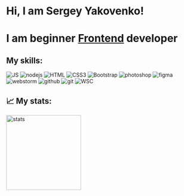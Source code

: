# Hi, I am Sergey Yakovenko! 

# I am beginner  <ins>Frontend</ins> developer 



##  My skills:

<div align="left">
<!-- <img alt="React" src="https://img.shields.io/badge/react-%2320232a.svg?style=for-the-badge&logo=react&logoColor=%2361DAFB"> -->
<!-- <img alt="React Native" src="https://img.shields.io/badge/react_native-%2320232a.svg?style=for-the-badge&logo=react&logoColor=%2361DAFB"> -->
<!-- <img alt="Redux" src="https://img.shields.io/badge/Redux-593D88?style=for-the-badge&logo=redux&logoColor=white"> -->
<img alt="JS" src="https://img.shields.io/badge/JavaScript-F7DF1E?style=for-the-badge&logo=javascript&logoColor=black">
<!-- <img alt="TypeScript" src="https://img.shields.io/badge/TypeScript-007ACC?style=for-the-badge&logo=typescript&logoColor=white"> -->
<img alt="nodejs" src="https://img.shields.io/badge/node.js-6DA55F?style=for-the-badge&logo=node.js&logoColor=white"/>
<!-- <img alt="Postman" src="https://img.shields.io/badge/Postman-FF6C37?style=for-the-badge&logo=postman&logoColor=white"/> -->
<!-- <img alt="Postgres" src="https://img.shields.io/badge/postgres-%23316192.svg?style=for-the-badge&logo=postgresql&logoColor=white"/> -->
<img src="https://img.shields.io/badge/HTML5-E34F26?style=for-the-badge&logo=html5&logoColor=white" alt="HTML">
<img alt="CSS3" src="https://img.shields.io/badge/CSS3-1572B6?style=for-the-badge&logo=css3&logoColor=white">
<img alt="Bootstrap" src="https://img.shields.io/badge/Bootstrap-563D7C?style=for-the-badge&logo=bootstrap&logoColor=white">
<!-- <img alt="MaterialUI" src="https://img.shields.io/badge/MUI-%230081CB.svg?style=for-the-badge&logo=mui&logoColor=white"> -->
<!-- <img alt="TailwindCSS" src="https://img.shields.io/badge/tailwindcss-%2338B2AC.svg?style=for-the-badge&logo=tailwind-css&logoColor=white"> -->
<img alt="photoshop" src="https://img.shields.io/badge/adobephotoshop-%2331A8FF.svg?style=for-the-badge&logo=adobephotoshop&logoColor=white">
<img alt="figma" src="https://img.shields.io/badge/figma-%23F24E1E.svg?style=for-the-badge&logo=figma&logoColor=white">
<img alt="webstorm" src="https://img.shields.io/badge/webstorm-143?style=for-the-badge&logo=webstorm&logoColor=white&color=black">
<!-- <img alt="MD" src="https://img.shields.io/badge/Markdown-000000?style=for-the-badge&logo=markdown&logoColor=white"> -->
<img alt="github" src="https://img.shields.io/badge/github-%23121011.svg?style=for-the-badge&logo=github&logoColor=white">
<img alt="git" src="https://img.shields.io/badge/git-%23F05033.svg?style=for-the-badge&logo=git&logoColor=white">
<!-- <img alt="storybook" src="https://img.shields.io/badge/-Storybook-FF4785?style=for-the-badge&logo=storybook&logoColor=white"/> -->
<img alt="WSC" src="https://img.shields.io/badge/Visual%20Studio%20Code-0078d7.svg?style=for-the-badge&logo=visual-studio-code&logoColor=white"/>
<!-- <img alt="Ubuntu" src="https://img.shields.io/badge/Ubuntu-E95420?style=for-the-badge&logo=ubuntu&logoColor=white"/> -->
<!-- <img alt="Heroku" src="https://img.shields.io/badge/heroku-%23430098.svg?style=for-the-badge&logo=heroku&logoColor=white"/> -->
</div>

## 📈 My stats: ##

<img style="height: 200px" alt="stats" src="https://github-readme-stats.vercel.app/api?username=Srh-Yakovenko-ua&show_icons=true&theme=dracula"/> 
<!-- <img style="height: 200px" alt="stats1" src="https://github-readme-stats.vercel.app/api/top-langs/?username=Srh-Yakovenko-ua&layout=compact&theme=dracula"/>

## ⚔️ My CodeWars: ## 

![alt rank](https://www.codewars.com/users/Srh-Yakovenko-ua/badges/large)

### 📫 How to reach me: ###

[<img src="https://img.shields.io/badge/Telegram-2CA5E0?style=for-the-badge&logo=telegram&logoColor=white" alt='telegram'/>](https://https://t.me/tellurian_srh)
[<img src='https://img.shields.io/badge/Gmail-D14836?style=for-the-badge&logo=gmail&logoColor=white' alt='mail'/>](mailto:yakovenko.sergey.work@gmail.com)
<!-- [<img alt="inst" src="https://img.shields.io/badge/Instagram-E4405F?style=for-the-badge&logo=instagram&logoColor=white" />](https://www.instagram.com/eugenepash/) -->
<!-- [<img alt="linkedin" src="https://img.shields.io/badge/LinkedIn-0077B5?style=for-the-badge&logo=linkedin&logoColor=white" />](https://www.linkedin.com/in/eugene-pashkevich-9582b122a) -->